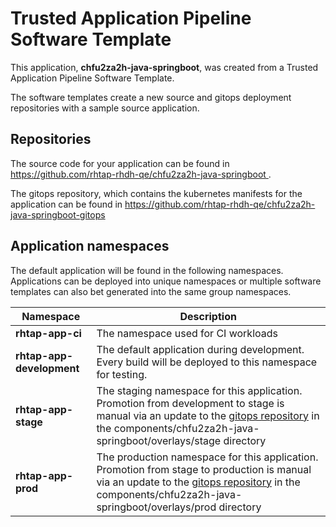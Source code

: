 # Trusted Application Pipeline Software Template

This application, **chfu2za2h-java-springboot**, was created from a Trusted Application Pipeline Software Template.

The software templates create a new source and gitops deployment repositories with a sample source application. 

## Repositories

The source code for your application can be found in [https://github.com/rhtap-rhdh-qe/chfu2za2h-java-springboot ](https://github.com/rhtap-rhdh-qe/chfu2za2h-java-springboot ).
 
The gitops repository, which contains the kubernetes manifests for the application can be found in 
[https://github.com/rhtap-rhdh-qe/chfu2za2h-java-springboot-gitops ](https://github.com/rhtap-rhdh-qe/chfu2za2h-java-springboot-gitops ) 

## Application namespaces 

The default application will be found in the following namespaces. Applications can be deployed into unique namespaces or multiple software templates can also bet generated into the same group namespaces.  

|  Namespace   |  Description   |  
| -------- | -------- |
| **rhtap-app-ci** | The namespace used for CI workloads |
| **rhtap-app-development** | The default application during development. Every build will be deployed to this namespace for testing. |
| **rhtap-app-stage** | The staging namespace for this application. Promotion from development to stage is manual via an update to the [gitops repository](https://github.com/rhtap-rhdh-qe/chfu2za2h-java-springboot-gitops ) in the components/chfu2za2h-java-springboot/overlays/stage directory |
| **rhtap-app-prod** | The production namespace for this application. Promotion from stage to production is manual via an update to the [gitops repository](https://github.com/rhtap-rhdh-qe/chfu2za2h-java-springboot-gitops ) in the components/chfu2za2h-java-springboot/overlays/prod directory |